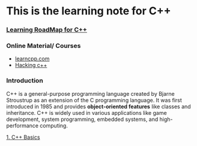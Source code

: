 # This is the learning note for C++

### [Learning RoadMap for C++](https://roadmap.sh/cpp)
### Online Material/ Courses
- [learncpp.com](https://www.learncpp.com/)
- [Hacking c++](https://hackingcpp.com/)

### Introduction
C++ is a general-purpose programming language created by Bjarne Stroustrup as an extension of the C programming language. It was first introduced in 1985 and provides **object-oriented features** like classes and inheritance. C++ is widely used in various applications like game development, system programming, embedded systems, and high-performance computing.

[1. C++ Basics](./basic.md)